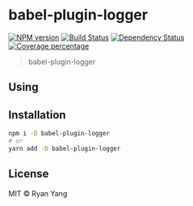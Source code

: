 # babel-plugin-logger
[![NPM version][npm-image]][npm-url] [![Build Status][travis-image]][travis-url] [![Dependency Status][daviddm-image]][daviddm-url] [![Coverage percentage][coveralls-image]][coveralls-url]
> babel-plugin-logger

## Using

## Installation

```bash
npm i -D babel-plugin-logger
# or
yarn add -D babel-plugin-logger
```

## License

MIT © Ryan Yang


[npm-image]: https://badge.fury.io/js/babel-plugin-logger.svg
[npm-url]: https://npmjs.org/package/babel-plugin-logger
[travis-image]: https://travis-ci.org/wickedev/babel-plugin-logger.svg?branch=master
[travis-url]: https://travis-ci.org/wickedev/babel-plugin-logger
[daviddm-image]: https://david-dm.org/wickedev/babel-plugin-logger.svg?theme=shields.io
[daviddm-url]: https://david-dm.org/wickedev/babel-plugin-logger
[coveralls-image]: https://coveralls.io/repos/wickedev/babel-plugin-logger/badge.svg
[coveralls-url]: https://coveralls.io/r/wickedev/babel-plugin-logger
